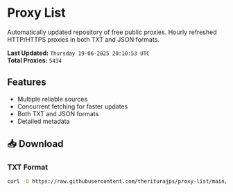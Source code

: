 # Proxy List

Automatically updated repository of free public proxies. Hourly refreshed HTTP/HTTPS proxies in both TXT and JSON formats.

**Last Updated:** `Thursday 19-06-2025 20:10:53 UTC`  
**Total Proxies:** `5434`

## Features
- Multiple reliable sources
- Concurrent fetching for faster updates
- Both TXT and JSON formats
- Detailed metadata

## 📥 Download

### TXT Format
```bash
curl -O https://raw.githubusercontent.com/theriturajps/proxy-list/main/proxies.txt